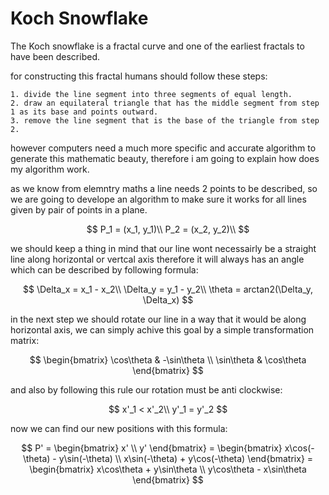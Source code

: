 # Koch Snowflake

The Koch snowflake is a fractal curve and one of the earliest fractals to have been described.

for constructing this fractal humans should follow these steps:

    1. divide the line segment into three segments of equal length.
    2. draw an equilateral triangle that has the middle segment from step 1 as its base and points outward.
    3. remove the line segment that is the base of the triangle from step 2.

however computers need a much more specific and accurate algorithm to generate this mathematic beauty, therefore i am going to explain how does my algorithm work.

as we know from elemntry maths a line needs 2 points to be described, so we are going to develope an algorithm to make sure it works for all lines given by pair of points in a plane.

$$
    P_1 = (x_1, y_1)\\
    P_2 = (x_2, y_2)\\
$$

we should keep a thing in mind that our line wont necessairly be a straight line along horizontal or vertcal axis therefore it will always has an angle which can be described by following formula:

$$
    \Delta_x = x_1 - x_2\\
    \Delta_y = y_1 - y_2\\
    \theta = arctan2(\Delta_y, \Delta_x)
$$

in the next step we should rotate our line in a way that it would be along horizontal axis, we can simply achive this goal by a simple transformation matrix:

$$
    \begin{bmatrix}
        \cos\theta & -\sin\theta \\
        \sin\theta & \cos\theta
    \end{bmatrix}
$$

and also by following this rule our rotation must be anti clockwise:

$$
    x'_1 < x'_2\\
    y'_1 = y'_2
$$

now we can find our new positions with this formula:

$$
    P' = \begin{bmatrix}
        x' \\ y'
    \end{bmatrix} = \begin{bmatrix}
        x\cos(-\theta) - y\sin(-\theta) \\
        x\sin(-\theta) + y\cos(-\theta)
    \end{bmatrix} = \begin{bmatrix}
        x\cos\theta + y\sin\theta \\
        y\cos\theta - x\sin\theta
    \end{bmatrix}
$$
